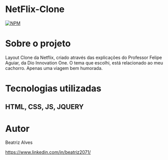 # NetFlix-Clone

[![NPM](https://img.shields.io/npm/l/react)](https://github.com/bea3853/Calculadora/blob/main/LICENSE)

  

#  Sobre o projeto

  
Layout Clone da Netflix, criado através das explicações do Professor Felipe Aguiar, da Dio Innovation One.
O tema que escolhi, está relacionado ao meu cachorro. Apenas uma viagem bem humorada. 

  
#  Tecnologias utilizadas

##  HTML, CSS, JS, JQUERY

#  Autor


Beatriz Alves

https://www.linkedin.com/in/beatriz2071/
